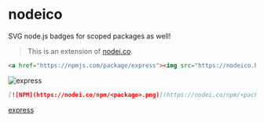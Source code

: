 # nodeico

SVG node.js badges for scoped packages as well!
> This is an extension of [nodei.co].

```html
<a href="https://npmjs.com/package/express"><img src="https://nodeico.herokuapp.com/express.svg"></a>
```
![express](https://nodeico.herokuapp.com/express.svg)

```markdown
[![NPM](https://nodei.co/npm/<package>.png)](https://nodei.co/npm/<package>/)
```
[express](http://localhost/@types/jquery.svg)


[nodei.co]: https://github.com/rvagg/nodei.co
